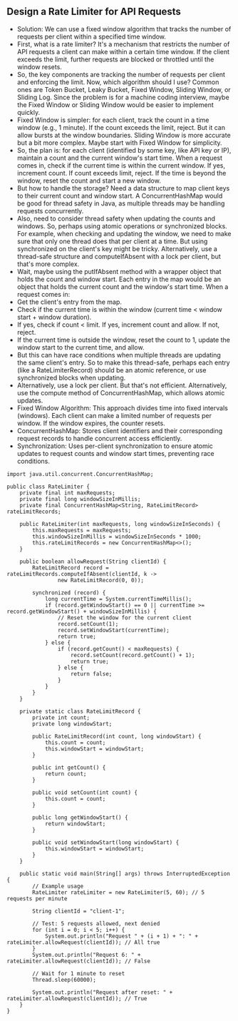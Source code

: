 ## Design a Rate Limiter for API Requests
- Solution: We can use a fixed window algorithm that tracks the number of requests per client within a specified time window.
- First, what is a rate limiter? It's a mechanism that restricts the number of API requests a client can make within a certain time window. If the client exceeds the limit, further requests are blocked or throttled until the window resets.
- So, the key components are tracking the number of requests per client and enforcing the limit. Now, which algorithm should I use? Common ones are Token Bucket, Leaky Bucket, Fixed Window, Sliding Window, or Sliding Log. Since the problem is for a machine coding interview, maybe the Fixed Window or Sliding Window would be easier to implement quickly.
- Fixed Window is simpler: for each client, track the count in a time window (e.g., 1 minute). If the count exceeds the limit, reject. But it can allow bursts at the window boundaries. Sliding Window is more accurate but a bit more complex. Maybe start with Fixed Window for simplicity.
- So, the plan is: for each client (identified by some key, like API key or IP), maintain a count and the current window's start time. When a request comes in, check if the current time is within the current window. If yes, increment count. If count exceeds limit, reject. If the time is beyond the window, reset the count and start a new window.
- But how to handle the storage? Need a data structure to map client keys to their current count and window start. A ConcurrentHashMap would be good for thread safety in Java, as multiple threads may be handling requests concurrently.
- Also, need to consider thread safety when updating the counts and windows. So, perhaps using atomic operations or synchronized blocks. For example, when checking and updating the window, we need to make sure that only one thread does that per client at a time. But using synchronized on the client's key might be tricky. Alternatively, use a thread-safe structure and computeIfAbsent with a lock per client, but that's more complex.
- Wait, maybe using the putIfAbsent method with a wrapper object that holds the count and window start. Each entry in the map would be an object that holds the current count and the window's start time. When a request comes in:
- Get the client's entry from the map.
- Check if the current time is within the window (current time < window start + window duration).
- If yes, check if count < limit. If yes, increment count and allow. If not, reject.
- If the current time is outside the window, reset the count to 1, update the window start to the current time, and allow.
- But this can have race conditions when multiple threads are updating the same client's entry. So to make this thread-safe, perhaps each entry (like a RateLimiterRecord) should be an atomic reference, or use synchronized blocks when updating.
- Alternatively, use a lock per client. But that's not efficient. Alternatively, use the compute method of ConcurrentHashMap, which allows atomic updates.
- Fixed Window Algorithm: This approach divides time into fixed intervals (windows). Each client can make a limited number of requests per window. If the window expires, the counter resets.
- ConcurrentHashMap: Stores client identifiers and their corresponding request records to handle concurrent access efficiently.
- Synchronization: Uses per-client synchronization to ensure atomic updates to request counts and window start times, preventing race conditions.

```
import java.util.concurrent.ConcurrentHashMap;

public class RateLimiter {
    private final int maxRequests;
    private final long windowSizeInMillis;
    private final ConcurrentHashMap<String, RateLimitRecord> rateLimitRecords;

    public RateLimiter(int maxRequests, long windowSizeInSeconds) {
        this.maxRequests = maxRequests;
        this.windowSizeInMillis = windowSizeInSeconds * 1000;
        this.rateLimitRecords = new ConcurrentHashMap<>();
    }

    public boolean allowRequest(String clientId) {
        RateLimitRecord record = rateLimitRecords.computeIfAbsent(clientId, k ->
                new RateLimitRecord(0, 0));

        synchronized (record) {
            long currentTime = System.currentTimeMillis();
            if (record.getWindowStart() == 0 || currentTime >= record.getWindowStart() + windowSizeInMillis) {
                // Reset the window for the current client
                record.setCount(1);
                record.setWindowStart(currentTime);
                return true;
            } else {
                if (record.getCount() < maxRequests) {
                    record.setCount(record.getCount() + 1);
                    return true;
                } else {
                    return false;
                }
            }
        }
    }

    private static class RateLimitRecord {
        private int count;
        private long windowStart;

        public RateLimitRecord(int count, long windowStart) {
            this.count = count;
            this.windowStart = windowStart;
        }

        public int getCount() {
            return count;
        }

        public void setCount(int count) {
            this.count = count;
        }

        public long getWindowStart() {
            return windowStart;
        }

        public void setWindowStart(long windowStart) {
            this.windowStart = windowStart;
        }
    }

    public static void main(String[] args) throws InterruptedException {
        // Example usage
        RateLimiter rateLimiter = new RateLimiter(5, 60); // 5 requests per minute

        String clientId = "client-1";

        // Test: 5 requests allowed, next denied
        for (int i = 0; i < 5; i++) {
            System.out.println("Request " + (i + 1) + ": " + rateLimiter.allowRequest(clientId)); // All true
        }
        System.out.println("Request 6: " + rateLimiter.allowRequest(clientId)); // False

        // Wait for 1 minute to reset
        Thread.sleep(60000);

        System.out.println("Request after reset: " + rateLimiter.allowRequest(clientId)); // True
    }
}
```
